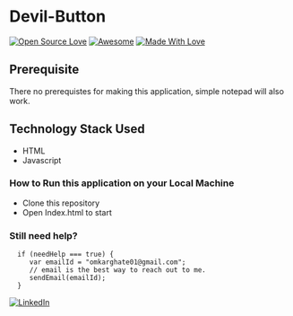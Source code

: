 # Devil-Button

[![Open Source Love](https://badges.frapsoft.com/os/v2/open-source.svg?v=103)](https://github.com/Omkar-Ghate)
[![Awesome](https://cdn.rawgit.com/sindresorhus/awesome/d7305f38d29fed78fa85652e3a63e154dd8e8829/media/badge.svg)](https://github.com/Omkar-Ghate) [![Made With Love](https://img.shields.io/badge/Made%20With-Love-orange.svg)](https://github.com/Omkar-Ghate)

## Prerequisite
There no prerequistes for making this application, simple notepad will also work.

## Technology Stack Used
- HTML 
- Javascript 

### How to Run this application on your Local Machine
- Clone this repository
- Open Index.html to start


### Still need help?

```
  if (needHelp === true) {
     var emailId = "omkarghate01@gmail.com";
     // email is the best way to reach out to me.
     sendEmail(emailId);
  }
```


 [![LinkedIn](https://img.shields.io/static/v1.svg?label=connect&message=@omkarghate&color=grey&logo=linkedin&style=flat&logoColor=white&colorA=blue)](https://www.linkedin.com/in/omkarghate/)
